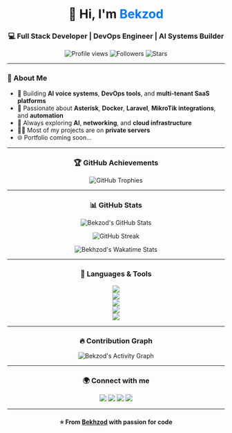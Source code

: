 <!-- PROFILE HEADER -->
<h1 align="center">👋 Hi, I'm <span style="color:#0078ff;">Bekzod</span></h1>
<h3 align="center">💻 Full Stack Developer | DevOps Engineer | AI Systems Builder</h3>

<p align="center">
  <img src="https://komarev.com/ghpvc/?username=bekhzoduz&label=Profile%20views&color=blueviolet&style=for-the-badge" alt="Profile views" />
  <img src="https://img.shields.io/github/followers/bekhzoduz?label=Followers&style=for-the-badge" alt="Followers" />
  <img src="https://img.shields.io/github/stars/bekhzoduz?label=Stars&style=for-the-badge" alt="Stars" />
</p>

---

<!-- ABOUT ME -->
### 🧠 About Me
- 🚀 Building **AI voice systems**, **DevOps tools**, and **multi-tenant SaaS platforms**
- 🧩 Passionate about **Asterisk**, **Docker**, **Laravel**, **MikroTik integrations**, and **automation**
- 🧠 Always exploring **AI**, **networking**, and **cloud infrastructure**
- 🧑‍💻 Most of my projects are on **private servers**
- 🌐 Portfolio coming soon...

---

<!-- TROPHY -->
<h3 align="center">🏆 GitHub Achievements</h3>
<p align="center">
  <img src="https://github-profile-trophy.vercel.app/?username=bekhzoduz&theme=tokyonight&margin-w=10&margin-h=10&no-frame=true" alt="GitHub Trophies" />
</p>

---

<!-- STATS -->
<h3 align="center">📊 GitHub Stats</h3>
<p align="center">
  <img src="https://github-readme-stats.vercel.app/api?username=bekhzoduz&show_icons=true&theme=tokyonight&hide_border=true" alt="Bekzod's GitHub Stats" />
</p>
<p align="center">
  <img src="https://github-readme-streak-stats.herokuapp.com/?user=bekhzoduz&theme=tokyonight&hide_border=true" alt="GitHub Streak" />
</p>
<p align="center">
  <img src="https://github-readme-stats.vercel.app/api/wakatime?username=bekhzod&theme=github_dark&layout=compact&hide_border=true" alt="Bekhzod's Wakatime Stats" />
</p>

---

<!-- LANGUAGES AND TOOLS -->
<h3 align="center">🧰 Languages & Tools</h3>

<p align="center">
  <!-- Dev/Cloud -->
  <img src="https://skillicons.dev/icons?i=linux,docker,kubernetes,nginx,aws,gcp,azure,cloudflare,git,github,gitlab,jenkins" />
  <br/>
  <!-- Backend -->
  <img src="https://skillicons.dev/icons?i=php,laravel,nodejs,express,python,flask,django,java,spring,dotnet,c,cpp,cs,go" />
  <br/>
  <!-- Frontend -->
  <img src="https://skillicons.dev/icons?i=html,css,js,ts,react,vue,angular,tailwind,bootstrap" />
  <br/>
  <!-- Databases -->
  <img src="https://skillicons.dev/icons?i=mysql,postgres,mongodb,redis,sqlite,mariadb" />
  <br/>
  <!-- Tools -->
  <img src="https://skillicons.dev/icons?i=postman,bash,vscode,idea,figma,androidstudio,vagrant" />
</p>

---

<!-- ACTIVITY GRAPH -->
<h3 align="center">🔥 Contribution Graph</h3>
<p align="center">
  <img src="https://github-readme-activity-graph.vercel.app/graph?username=bekhzoduz&theme=tokyo-night&hide_border=true" alt="Bekzod's Activity Graph" />
</p>

---

<!-- CONTACT -->
<h3 align="center">🌍 Connect with me</h3>
<p align="center">
  <a href="https://t.me/bekhzoduz" target="_blank"><img src="https://img.shields.io/badge/Telegram-2CA5E0?style=for-the-badge&logo=telegram&logoColor=white"/></a>
  <a href="mailto:bekhzoduz@gmail.com"><img src="https://img.shields.io/badge/Gmail-D14836?style=for-the-badge&logo=gmail&logoColor=white"/></a>
  <a href="https://linkedin.com/in/bekhzoduz" target="_blank"><img src="https://img.shields.io/badge/LinkedIn-0078D4?style=for-the-badge&logo=linkedin&logoColor=white"/></a>
  <a href="https://github.com/bekhzoduz" target="_blank"><img src="https://img.shields.io/badge/GitHub-171515?style=for-the-badge&logo=github&logoColor=white"/></a>
</p>

---

<h4 align="center">⭐️ From <a href="https://github.com/bekhzoduz">Bekhzod</a> with passion for code</h4>
